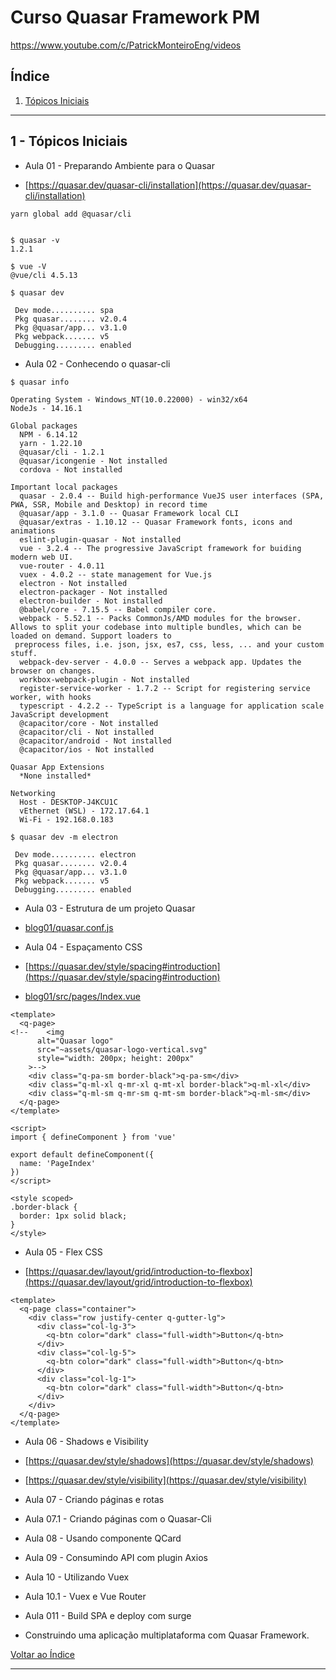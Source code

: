 # Curso Quasar Framework PM

https://www.youtube.com/c/PatrickMonteiroEng/videos

## <a name="indice">Índice</a>

1. [Tópicos Iniciais](#parte1)
---

## <a name="parte1">1 - Tópicos Iniciais </a>

- Aula 01 - Preparando Ambiente para o Quasar

- [https://quasar.dev/quasar-cli/installation](https://quasar.dev/quasar-cli/installation)

```
yarn global add @quasar/cli


$ quasar -v
1.2.1

$ vue -V
@vue/cli 4.5.13

```

```
$ quasar dev

 Dev mode.......... spa
 Pkg quasar........ v2.0.4
 Pkg @quasar/app... v3.1.0
 Pkg webpack....... v5
 Debugging......... enabled

```


- Aula 02 - Conhecendo o quasar-cli

```
$ quasar info

Operating System - Windows_NT(10.0.22000) - win32/x64
NodeJs - 14.16.1

Global packages
  NPM - 6.14.12
  yarn - 1.22.10
  @quasar/cli - 1.2.1
  @quasar/icongenie - Not installed
  cordova - Not installed

Important local packages
  quasar - 2.0.4 -- Build high-performance VueJS user interfaces (SPA, PWA, SSR, Mobile and Desktop) in record time
  @quasar/app - 3.1.0 -- Quasar Framework local CLI
  @quasar/extras - 1.10.12 -- Quasar Framework fonts, icons and animations
  eslint-plugin-quasar - Not installed
  vue - 3.2.4 -- The progressive JavaScript framework for buiding modern web UI.
  vue-router - 4.0.11
  vuex - 4.0.2 -- state management for Vue.js
  electron - Not installed
  electron-packager - Not installed
  electron-builder - Not installed
  @babel/core - 7.15.5 -- Babel compiler core.
  webpack - 5.52.1 -- Packs CommonJs/AMD modules for the browser. Allows to split your codebase into multiple bundles, which can be loaded on demand. Support loaders to
 preprocess files, i.e. json, jsx, es7, css, less, ... and your custom stuff.
  webpack-dev-server - 4.0.0 -- Serves a webpack app. Updates the browser on changes.
  workbox-webpack-plugin - Not installed
  register-service-worker - 1.7.2 -- Script for registering service worker, with hooks
  typescript - 4.2.2 -- TypeScript is a language for application scale JavaScript development
  @capacitor/core - Not installed
  @capacitor/cli - Not installed
  @capacitor/android - Not installed
  @capacitor/ios - Not installed

Quasar App Extensions
  *None installed*

Networking
  Host - DESKTOP-J4KCU1C
  vEthernet (WSL) - 172.17.64.1
  Wi-Fi - 192.168.0.183

```

```
$ quasar dev -m electron

 Dev mode.......... electron
 Pkg quasar........ v2.0.4
 Pkg @quasar/app... v3.1.0
 Pkg webpack....... v5
 Debugging......... enabled

```

- Aula 03 - Estrutura de um projeto Quasar

- [blog01/quasar.conf.js](blog01/quasar.conf.js)


- Aula 04 - Espaçamento CSS

- [https://quasar.dev/style/spacing#introduction](https://quasar.dev/style/spacing#introduction)

- [blog01/src/pages/Index.vue](blog01/src/pages/Index.vue)

```vue
<template>
  <q-page>
<!--    <img
      alt="Quasar logo"
      src="~assets/quasar-logo-vertical.svg"
      style="width: 200px; height: 200px"
    >-->
    <div class="q-pa-sm border-black">q-pa-sm</div>
    <div class="q-ml-xl q-mr-xl q-mt-xl border-black">q-ml-xl</div>
    <div class="q-ml-sm q-mr-sm q-mt-sm border-black">q-ml-sm</div>
  </q-page>
</template>

<script>
import { defineComponent } from 'vue'

export default defineComponent({
  name: 'PageIndex'
})
</script>

<style scoped>
.border-black {
  border: 1px solid black;
}
</style>

```

- Aula 05 - Flex CSS

- [https://quasar.dev/layout/grid/introduction-to-flexbox](https://quasar.dev/layout/grid/introduction-to-flexbox)

```vue
<template>
  <q-page class="container">
    <div class="row justify-center q-gutter-lg">
      <div class="col-lg-3">
        <q-btn color="dark" class="full-width">Button</q-btn>
      </div>
      <div class="col-lg-5">
        <q-btn color="dark" class="full-width">Button</q-btn>
      </div>
      <div class="col-lg-1">
        <q-btn color="dark" class="full-width">Button</q-btn>
      </div>
    </div>
  </q-page>
</template>
```


- Aula 06 - Shadows e Visibility

- [https://quasar.dev/style/shadows](https://quasar.dev/style/shadows)

- [https://quasar.dev/style/visibility](https://quasar.dev/style/visibility)

- Aula 07 - Criando páginas e rotas

- Aula 07.1 - Criando páginas com o Quasar-Cli

- Aula 08 - Usando componente QCard

- Aula 09 - Consumindo API com plugin Axios

- Aula 10 - Utilizando Vuex

- Aula 10.1 - Vuex e Vue Router

- Aula 011 - Build SPA e deploy com surge

- Construindo uma aplicação multiplataforma com Quasar Framework.

[Voltar ao Índice](#indice)

---

